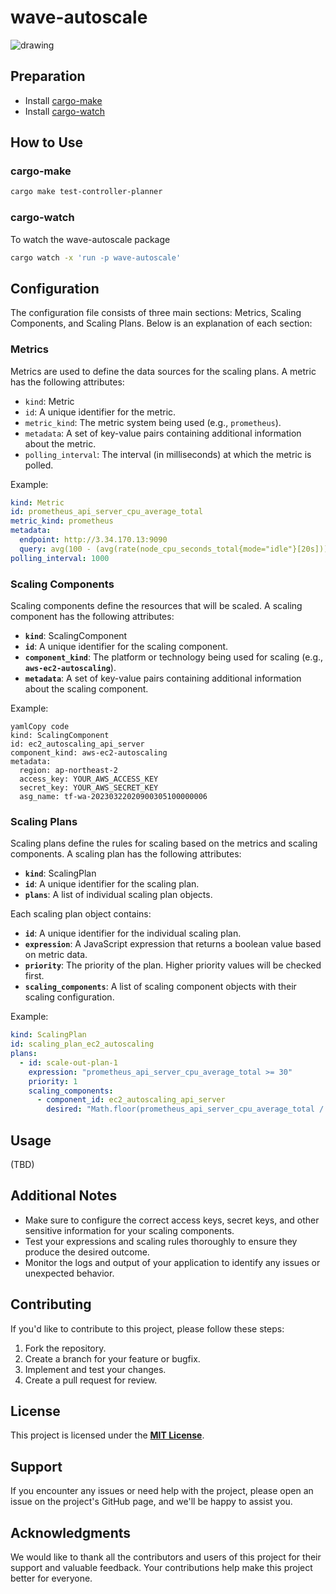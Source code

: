 # **wave-autoscale**

![drawing](https://docs.google.com/presentation/d/1mE9LXq-Z780BNVzUUA4eizlbridFnDp11PQD6tCqapw/export/png)

## **Preparation**
- Install [cargo-make](https://github.com/sagiegurari/cargo-make)
- Install [cargo-watch](https://crates.io/crates/cargo-watch)

## **How to Use**

### **cargo-make**
```bash
cargo make test-controller-planner
```

### **cargo-watch**
To watch the wave-autoscale package
```bash
cargo watch -x 'run -p wave-autoscale'
```


## **Configuration**

The configuration file consists of three main sections: Metrics, Scaling Components, and Scaling Plans. Below is an explanation of each section:

### **Metrics**

Metrics are used to define the data sources for the scaling plans. A metric has the following attributes:

- `kind`: Metric
- `id`: A unique identifier for the metric.
- `metric_kind`: The metric system being used (e.g., `prometheus`).
- `metadata`: A set of key-value pairs containing additional information about the metric.
- `polling_interval`: The interval (in milliseconds) at which the metric is polled.

Example:

```yaml
kind: Metric
id: prometheus_api_server_cpu_average_total
metric_kind: prometheus
metadata:
  endpoint: http://3.34.170.13:9090
  query: avg(100 - (avg(rate(node_cpu_seconds_total{mode="idle"}[20s])) by (hostname) * 100))
polling_interval: 1000
```

### **Scaling Components**

Scaling components define the resources that will be scaled. A scaling component has the following attributes:

- **`kind`**: ScalingComponent
- **`id`**: A unique identifier for the scaling component.
- **`component_kind`**: The platform or technology being used for scaling (e.g., **`aws-ec2-autoscaling`**).
- **`metadata`**: A set of key-value pairs containing additional information about the scaling component.

Example:

```
yamlCopy code
kind: ScalingComponent
id: ec2_autoscaling_api_server
component_kind: aws-ec2-autoscaling
metadata:
  region: ap-northeast-2
  access_key: YOUR_AWS_ACCESS_KEY
  secret_key: YOUR_AWS_SECRET_KEY
  asg_name: tf-wa-20230322020900305100000006

```

### **Scaling Plans**

Scaling plans define the rules for scaling based on the metrics and scaling components. A scaling plan has the following attributes:

- **`kind`**: ScalingPlan
- **`id`**: A unique identifier for the scaling plan.
- **`plans`**: A list of individual scaling plan objects.

Each scaling plan object contains:

- **`id`**: A unique identifier for the individual scaling plan.
- **`expression`**: A JavaScript expression that returns a boolean value based on metric data.
- **`priority`**: The priority of the plan. Higher priority values will be checked first.
- **`scaling_components`**: A list of scaling component objects with their scaling configuration.

Example:

```yaml
kind: ScalingPlan
id: scaling_plan_ec2_autoscaling
plans:
  - id: scale-out-plan-1
    expression: "prometheus_api_server_cpu_average_total >= 30"
    priority: 1
    scaling_components:
      - component_id: ec2_autoscaling_api_server
        desired: "Math.floor(prometheus_api_server_cpu_average_total / 10)"

```

## **Usage**
(TBD)

## **Additional Notes**

- Make sure to configure the correct access keys, secret keys, and other sensitive information for your scaling components.
- Test your expressions and scaling rules thoroughly to ensure they produce the desired outcome.
- Monitor the logs and output of your application to identify any issues or unexpected behavior.

## **Contributing**

If you'd like to contribute to this project, please follow these steps:

1. Fork the repository.
2. Create a branch for your feature or bugfix.
3. Implement and test your changes.
4. Create a pull request for review.

## **License**

This project is licensed under the **[MIT License](https://chat.openai.com/LICENSE)**.

## **Support**

If you encounter any issues or need help with the project, please open an issue on the project's GitHub page, and we'll be happy to assist you.

## **Acknowledgments**

We would like to thank all the contributors and users of this project for their support and valuable feedback. Your contributions help make this project better for everyone.